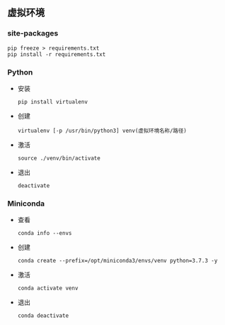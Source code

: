 ## 虚拟环境



### site-packages

```shell
pip freeze > requirements.txt
pip install -r requirements.txt
```



### Python

+ 安装

  ```shell
  pip install virtualenv
  ```

+ 创建

  ```shell
  virtualenv [-p /usr/bin/python3] venv(虚拟环境名称/路径)
  ```

+ 激活

  ````shell
  source ./venv/bin/activate
  ````

+ 退出

  ```shell
  deactivate
  ```




### Miniconda

+ 查看

  ```shell
  conda info --envs
  ```

+ 创建

  ```shell
  conda create --prefix=/opt/miniconda3/envs/venv python=3.7.3 -y
  ```

+ 激活

  ```shell
  conda activate venv
  ```

+ 退出

  ``` shell
  conda deactivate
  ```






